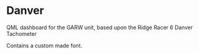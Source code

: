 # Danver
 QML dashboard for the GARW unit, based upon the Ridge Racer 6 Danver Tachometer

 Contains a custom made font.
